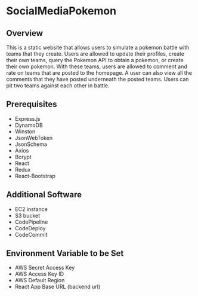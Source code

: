 # SocialMediaPokemon

## Overview
This is a static website that allows users to simulate a pokemon battle with teams that they create.
Users are allowed to update their profiles, create their own teams, query the Pokemon API to obtain a pokemon, or create their own pokemon.
With these teams, users are allowed to comment and rate on teams that are posted to the homepage. A user can also view all the comments that they have posted underneath the posted teams.
Users can pit two teams against each other in battle.

## Prerequisites
 - Express.js
 - DynamoDB
 - Winston
 - JsonWebToken
 - JsonSchema
 - Axios
 - Bcrypt
 - React
 - Redux
 - React-Bootstrap

## Additional Software
 - EC2 instance
 - S3 bucket
 - CodePipeline
 - CodeDeploy
 - CodeCommit

## Environment Variable to be Set
 - AWS Secret Access Key
 - AWS Access Key ID
 - AWS Default Region
 - React App Base URL (backend url)
